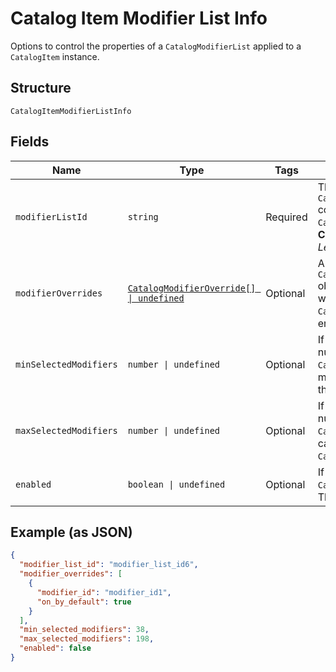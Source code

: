 
# Catalog Item Modifier List Info

Options to control the properties of a `CatalogModifierList` applied to a `CatalogItem` instance.

## Structure

`CatalogItemModifierListInfo`

## Fields

| Name | Type | Tags | Description |
|  --- | --- | --- | --- |
| `modifierListId` | `string` | Required | The ID of the `CatalogModifierList` controlled by this `CatalogModifierListInfo`.<br>**Constraints**: *Minimum Length*: `1` |
| `modifierOverrides` | [`CatalogModifierOverride[] \| undefined`](../../doc/models/catalog-modifier-override.md) | Optional | A set of `CatalogModifierOverride` objects that override whether a given `CatalogModifier` is enabled by default. |
| `minSelectedModifiers` | `number \| undefined` | Optional | If 0 or larger, the smallest number of `CatalogModifier`s that must be selected from this `CatalogModifierList`. |
| `maxSelectedModifiers` | `number \| undefined` | Optional | If 0 or larger, the largest number of `CatalogModifier`s that can be selected from this `CatalogModifierList`. |
| `enabled` | `boolean \| undefined` | Optional | If `true`, enable this `CatalogModifierList`. The default value is `true`. |

## Example (as JSON)

```json
{
  "modifier_list_id": "modifier_list_id6",
  "modifier_overrides": [
    {
      "modifier_id": "modifier_id1",
      "on_by_default": true
    }
  ],
  "min_selected_modifiers": 38,
  "max_selected_modifiers": 198,
  "enabled": false
}
```

